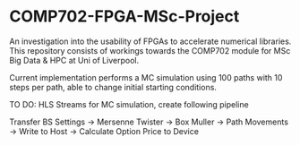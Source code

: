 # COMP702-FPGA-MSc-Project
An investigation into the usability of FPGAs to accelerate numerical libraries. This repository consists of workings towards the COMP702 module for MSc Big Data &amp; HPC at Uni of Liverpool.

Current implementation performs a MC simulation using 100 paths with 10 steps per path, able to change initial starting conditions. 

TO DO: HLS Streams for MC simulation, create following pipeline

Transfer BS Settings -> Mersenne Twister -> Box Muller -> Path Movements -> Write to Host -> Calculate Option Price
to Device
